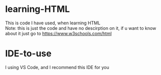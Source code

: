 # learning-HTML
This is code I have used, when learning HTML <br/>
Note: this is just the code and have no descirption on it, if u want to know about it just go to https://www.w3schools.com/html

# IDE-to-use
I using VS Code, and I recommend this IDE for you

